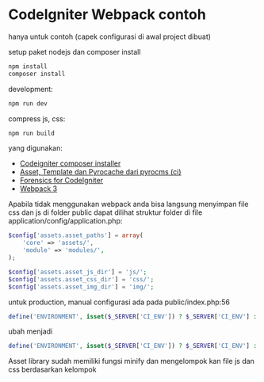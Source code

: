 # CodeIgniter Webpack contoh

hanya untuk contoh (capek configurasi di awal project dibuat)

setup paket nodejs dan composer install
```sh
npm install
composer install
```

development:
```sh
npm run dev
```
compress js, css:
```sh
npm run build
```


yang digunakan:
- [Codeigniter composer installer](https://github.com/kenjis/codeigniter-composer-installer)
- [Asset, Template dan Pyrocache dari pyrocms (ci)](https://github.com/pyrocms/pyrocms/tree/2.2/master)
- [Forensics for CodeIgniter](https://github.com/lonnieezell/codeigniter-forensics)
- [Webpack 3](https://webpack.js.org)

Apabila tidak menggunakan webpack anda bisa langsung menyimpan file css dan js di folder public
dapat dilihat struktur folder di file application/config/application.php:
```php
$config['assets.asset_paths'] = array(
    'core' => 'assets/',
    'module' => 'modules/',
);

$config['assets.asset_js_dir'] = 'js/';
$config['assets.asset_css_dir'] = 'css/';
$config['assets.asset_img_dir'] = 'img/';
```

untuk production, manual configurasi ada pada public/index.php:56   
```php
define('ENVIRONMENT', isset($_SERVER['CI_ENV']) ? $_SERVER['CI_ENV'] : 'development');
```
ubah menjadi
```php
define('ENVIRONMENT', isset($_SERVER['CI_ENV']) ? $_SERVER['CI_ENV'] : 'production');
```

Asset library sudah memiliki fungsi minify dan mengelompok kan file js dan css berdasarkan kelompok
